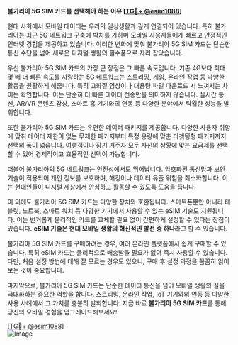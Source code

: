 **불가리아 5G SIM 카드를 선택해야 하는 이유 [[TG💪+ @esim1088](https://t.me/s/esim1088)]**

현대 사회에서 모바일 데이터는 우리의 일상생활과 깊게 연결되어 있습니다. 특히 불가리아는 최근 5G 네트워크 구축에 박차를 가하며 모바일 사용자들에게 빠르고 안정적인 인터넷 경험을 제공하고 있습니다. 이러한 변화에 맞춰 불가리아 5G SIM 카드는 단순한 통신 수단을 넘어 새로운 디지털 생활의 필수품으로 자리 잡았습니다.

우선 불가리아 5G SIM 카드의 가장 큰 장점은 그 빠른 속도입니다. 기존 4G보다 최대 몇 배 더 빠른 속도를 자랑하는 5G 네트워크는 스트리밍, 게임, 온라인 작업 등 다양한 활동을 원활하게 해줍니다. 특히 고화질 영상이나 대용량 파일 다운로드 시 느껴지는 차이는 확연합니다. 이는 단순히 더 빠른 데이터 전송만을 의미하지 않습니다. 실시간 통신, AR/VR 콘텐츠 감상, 스마트 홈 기기와의 연동 등 다양한 분야에서 탁월한 성능을 발휘합니다.

또한 불가리아 5G SIM 카드는 유연한 데이터 패키지를 제공합니다. 다양한 사용자 취향에 맞춰 데이터 제한이 없는 무제한 패키지부터 특정 용량에 맞춘 타겟팅형 패키지까지 선택의 폭이 넓습니다. 여행객이나 장기 거주자 모두 자신의 상황에 맞는 요금제를 선택할 수 있어 경제적이고 효율적인 선택이 가능합니다.

더불어 불가리아의 5G 네트워크는 안전성에서도 뛰어납니다. 암호화된 통신망과 보안 기술이 적용되어 개인 정보를 보호하며, 해킹이나 데이터 유출 위험을 최소화합니다. 이는 현대인들이 디지털 세상에서 안심하고 활동할 수 있도록 도움을 줍니다.

이 외에도 불가리아 5G SIM 카드는 다양한 장치와 호환됩니다. 스마트폰뿐만 아니라 태블릿, 노트북, 스마트 워치 등 다양한 기기에서 사용할 수 있는 eSIM 기술도 지원됩니다. 이는 번거롭게 물리적인 카드를 교체할 필요 없이 간편하게 설정할 수 있다는 장점이 있습니다. **eSIM 기술은 현대 모바일 생활의 혁신적인 발전 중 하나**라고 할 수 있습니다.

불가리아 5G SIM 카드를 구매하려는 경우, 여러 온라인 플랫폼에서 쉽게 구매할 수 있습니다. 특히 eSIM 카드는 물리적으로 배송받을 필요가 없어 즉시 사용할 수 있습니다. 다만, 처음 설정 방법에 대해 잘 모르는 경우도 있으니, 구매 후 설정 과정을 꼼꼼히 읽어보는 것이 중요합니다.

마지막으로, 불가리아 5G SIM 카드는 단순한 데이터 통신을 넘어 모바일 생활의 질을 극대화하는 중요한 역할을 합니다. 스트리밍, 온라인 작업, IoT 기기와의 연동 등 다양한 사용 사례에서 그 가치를 충분히 발휘합니다. 지금 바로 **불가리아 5G SIM 카드**를 통해 당신의 모바일 경험을 업그레이드해보세요!

[[TG💪+ @esim1088](https://t.me/s/esim1088)]  
![Image](https://i.postimg.cc/Y0z9fWf4/image.png)